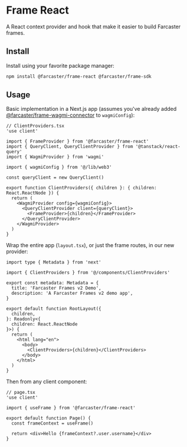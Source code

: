 # Frame React

A React context provider and hook that make it easier to build Farcaster frames.

## Install

Install using your favorite package manager:

```bash
npm install @farcaster/frame-react @farcaster/frame-sdk
```

## Usage

Basic implementation in a Next.js app (assumes you've already added [@farcaster/frame-wagmi-connector](https://www.npmjs.com/package/@farcaster/frame-wagmi-connector) to `wagmiConfig`):

```tsx
// ClientProviders.tsx
'use client'

import { FrameProvider } from '@farcaster/frame-react'
import { QueryClient, QueryClientProvider } from '@tanstack/react-query'
import { WagmiProvider } from 'wagmi'

import { wagmiConfig } from '@/lib/web3'

const queryClient = new QueryClient()

export function ClientProviders({ children }: { children: React.ReactNode }) {
  return (
    <WagmiProvider config={wagmiConfig}>
      <QueryClientProvider client={queryClient}>
        <FrameProvider>{children}</FrameProvider>
      </QueryClientProvider>
    </WagmiProvider>
  )
}
```

Wrap the entire app (`layout.tsx`), or just the frame routes, in our new provider:

```tsx
import type { Metadata } from 'next'

import { ClientProviders } from '@/components/ClientProviders'

export const metadata: Metadata = {
  title: 'Farcaster Frames v2 Demo',
  description: 'A Farcaster Frames v2 demo app',
}

export default function RootLayout({
  children,
}: Readonly<{
  children: React.ReactNode
}>) {
  return (
    <html lang="en">
      <body>
        <ClientProviders>{children}</ClientProviders>
      </body>
    </html>
  )
}
```

Then from any client component:

```tsx
// page.tsx
'use client'

import { useFrame } from '@farcaster/frame-react'

export default function Page() {
  const frameContext = useFrame()

  return <div>Hello {frameContext?.user.username}</div>
}
```

